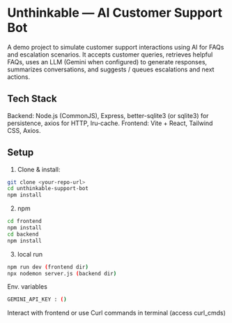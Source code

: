 # Unthinkable — AI Customer Support Bot

A demo project to simulate customer support interactions using AI for FAQs and escalation scenarios. It accepts customer queries, retrieves helpful FAQs, uses an LLM (Gemini when configured) to generate responses, summarizes conversations, and suggests / queues escalations and next actions.

## Tech Stack
Backend: Node.js (CommonJS), Express, better-sqlite3 (or sqlite3) for persistence, axios for HTTP, lru-cache.
Frontend: Vite + React, Tailwind CSS, Axios.

## Setup
1. Clone & install:
```bash
git clone <your-repo-url>
cd unthinkable-support-bot
npm install

```
2. npm
```bash
cd frontend
npm install
cd backend
npm install
```
3. local run
```bash
npm run dev (frontend dir)
npx nodemon server.js (backend dir)
```
Env. variables
```bash
GEMINI_API_KEY : ()
```

Interact with frontend or use Curl commands in terminal (access curl_cmds)

